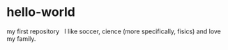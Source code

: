 # hello-world
my first repository
&nbsp; <h> I like soccer, cience (more specifically, fisics) and love my family. <h>
